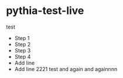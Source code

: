 # pythia-test-live
test
- Step 1
- Step 2
- Step 3
- Step 4 
- Add line
- Add line 2221
test and again and againnnn
